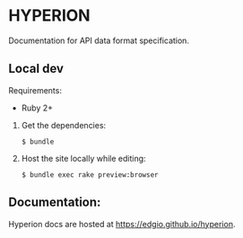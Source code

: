 HYPERION
========

Documentation for API data format specification.


Local dev
------

Requirements:

- Ruby 2+

1. Get the dependencies:

    `$ bundle`

1. Host the site locally while editing:

    `$ bundle exec rake preview:browser`

Documentation:
--------------

Hyperion docs are hosted at https://edgio.github.io/hyperion.
